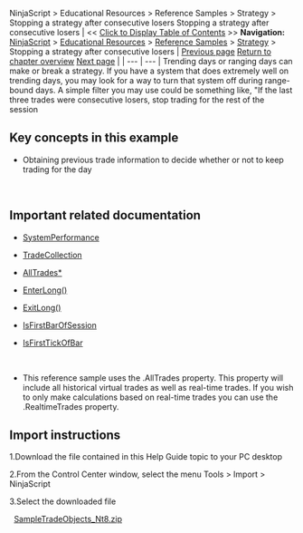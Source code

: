 ﻿
NinjaScript > Educational Resources > Reference Samples > Strategy > Stopping a strategy after consecutive losers
Stopping a strategy after consecutive losers
| << [Click to Display Table of Contents](stopping_a_strategy_after_cons.md) >> **Navigation:**     [NinjaScript](ninjascript.md) > [Educational Resources](educational_resources.md) > [Reference Samples](reference_samples.md) > [Strategy](strategy2.md) > Stopping a strategy after consecutive losers | [Previous page](separating_logic_to_either_cal.md) [Return to chapter overview](strategy2.md) [Next page](trading_crossovers.md) |
| --- | --- |
Trending days or ranging days can make or break a strategy. If you have a system that does extremely well on trending days, you may look for a way to turn that system off during range-bound days. A simple filter you may use could be something like, "If the last three trades were consecutive losers, stop trading for the rest of the session
 
## Key concepts in this example
- Obtaining previous trade information to decide whether or not to keep trading for the day

 
## Important related documentation
- [SystemPerformance](systemperformance.md)

- [TradeCollection](tradecollection.md)

- [AllTrades*](alltrades.md)

- [EnterLong()](enterlong.md)

- [ExitLong()](exitlong.md)

- [IsFirstBarOfSession](isfirstbarofsession.md)

- [IsFirstTickOfBar](isfirsttickofbar.md)

 
* This reference sample uses the .AllTrades property. This property will include all historical virtual trades as well as real-time trades. If you wish to only make calculations based on real-time trades you can use the .RealtimeTrades property.
 
## Import instructions
1.Download the file contained in this Help Guide topic to your PC desktop

2.From the Control Center window, select the menu Tools > Import > NinjaScript

3.Select the downloaded file

 
[SampleTradeObjects_Nt8.zip](https://ninjatrader.com/support/helpGuides/nt8/samples/SampleTradeObjects_Nt8.zip)
